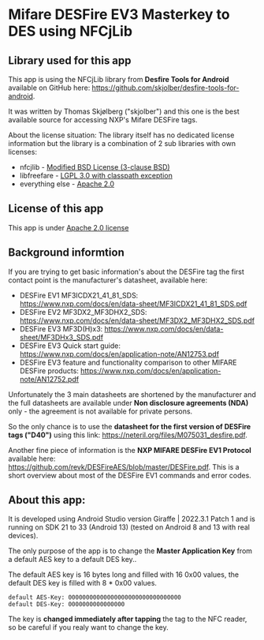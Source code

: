 # Mifare DESFire EV3 Masterkey to DES using NFCjLib


## Library used for this app

This app is using the NFCjLib library from **Desfire Tools for Android** available on GitHub here:
https://github.com/skjolber/desfire-tools-for-android.

It was written by Thomas Skjølberg ("skjolber") and this one is the best available source for accessing 
NXP's Mifare DESFire tags. 

About the license situation: The library itself has no dedicated license information but the library is a combination of 2 sub 
libraries with own licenses:
- nfcjlib - [Modified BSD License (3-clause BSD)](https://github.com/skjolber/desfire-tools-for-android/blob/master/nfcjlib/LICENSE)
- libfreefare - [LGPL 3.0 with classpath exception](https://github.com/skjolber/desfire-tools-for-android/blob/master/libfreefare/LICENSE)
- everything else - [Apache 2.0](http://www.apache.org/licenses/LICENSE-2.0.html)

## License of this app

This app is under [Apache 2.0 license](license.md)

## Background informtion

If you are trying to get basic information's about the DESFire tag the first contact point is the manufacturer's datasheet, available here:
- DESFire EV1 MF3ICDX21_41_81_SDS: https://www.nxp.com/docs/en/data-sheet/MF3ICDX21_41_81_SDS.pdf
- DESFire EV2 MF3DX2_MF3DHX2_SDS: https://www.nxp.com/docs/en/data-sheet/MF3DX2_MF3DHX2_SDS.pdf
- DESFire EV3 MF3D(H)x3: https://www.nxp.com/docs/en/data-sheet/MF3DHx3_SDS.pdf
- DESFire EV3 Quick start guide: https://www.nxp.com/docs/en/application-note/AN12753.pdf
- DESFire EV3 feature and functionality comparison to other MIFARE DESFire products: https://www.nxp.com/docs/en/application-note/AN12752.pdf

Unfortunately the 3 main datasheets are shortened by the manufacturer and the full datasheets are available under **Non disclosure agreements (NDA)** only - 
the agreement is not available for private persons.

So the only chance is to use the **datasheet for the first version of DESFire tags ("D40")** using this link:
https://neteril.org/files/M075031_desfire.pdf.

Another fine piece of information is the **NXP MIFARE DESFire EV1 Protocol** available here: https://github.com/revk/DESFireAES/blob/master/DESFire.pdf. 
This is a short overview about most of the DESFire EV1 commands and error codes.

## About this app: 
It is developed using Android Studio version Giraffe | 2022.3.1 Patch 1 and is running on SDK 21 to 33 (Android 13) (tested on 
Android 8 and 13 with real devices).  

The only purpose of the app is to change the **Master Application Key** from a default AES key to a default DES key..

The default AES key is 16 bytes long and filled with 16 0x00 values, the default DES key is filled with 8 * 0x00 values.

```plaintext
default AES-Key: 00000000000000000000000000000000
default DES-Key: 0000000000000000
```
The key is **changed immediately after tapping** the tag to the NFC reader, so be careful if you realy want to change the key. 




